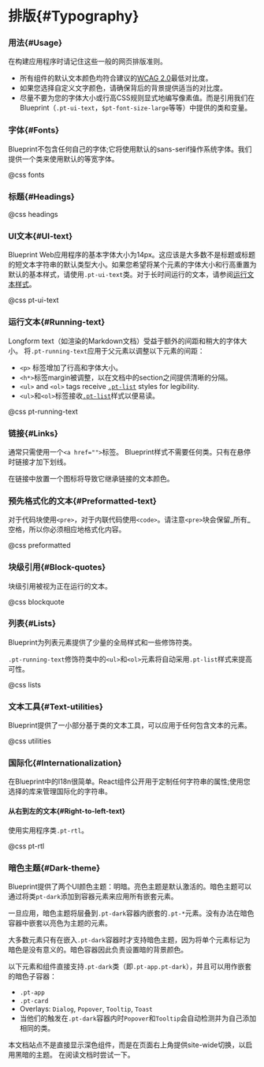 # 排版{#Typography}

### 用法{#Usage}

在构建应用程序时请记住这些一般的网页排版准则。

- 所有组件的默认文本颜色均符合建议的[WCAG 2.0](https://www.w3.org/TR/WCAG20/)最低对比度。
- 如果您选择自定义文字颜色，请确保背后的背景提供适当的对比度。
- 尽量不要为您的字体大小或行高CSS规则显式地编写像素值。而是引用我们在Blueprint（`.pt-ui-text`，`$pt-font-size-large`等等）中提供的类和变量。

### 字体{#Fonts}

Blueprint不包含任何自己的字体;它将使用默认的sans-serif操作系统字体。我们提供一个类来使用默认的等宽字体。


@css fonts

### 标题{#Headings}

@css headings

### UI文本{#UI-text}

Blueprint Web应用程序的基本字体大小为14px。这应该是大多数不是标题或标题的短文本字符串的默认类型大小。如果您希望将某个元素的字体大小和行高重置为默认的基本样式，请使用`.pt-ui-text`类。对于长时间运行的文本，请参阅[运行文本样式](#core/typography.running-text)。

@css pt-ui-text

### 运行文本{#Running-text}

Longform text（如渲染的Markdown文档）受益于额外的间距和稍大的字体大小。 将`.pt-running-text`应用于父元素以调整以下元素的间距：

- `<p>` 标签增加了行高和字体大小。
- `<h*>`标签margin被调整，以在文档中的section之间提供清晰的分隔。
- `<ul>` and `<ol>` tags receive [`.pt-list`](#core/typography.lists) styles for legibility.
- `<ul>`和`<ol>`标签接收[`.pt-list`](#core/typography.lists)样式以便易读。

@css pt-running-text

### 链接{#Links}

通常只需使用一个`<a href="">`标签。 Blueprint样式不需要任何类。只有在悬停时链接才加下划线。

在链接中放置一个图标将导致它继承链接的文本颜色。

### 预先格式化的文本{#Preformatted-text}

对于代码块使用`<pre>`，对于内联代码使用`<code>`。请注意`<pre>`块会保留_所有_空格，所以你必须相应地格式化内容。

@css preformatted

### 块级引用{#Block-quotes}

块级引用被视为正在运行的文本。

@css blockquote

### 列表{#Lists}

Blueprint为列表元素提供了少量的全局样式和一些修饰符类。

`.pt-running-text`修饰符类中的`<ul>`和`<ol>`元素将自动采用`.pt-list`样式来提高可性。

@css lists

### 文本工具{#Text-utilities}

Blueprint提供了一小部分基于类的文本工具，可以应用于任何包含文本的元素。

@css utilities

### 国际化{#Internationalization}

在Blueprint中的I18n很简单。React组件公开用于定制任何字符串的属性;使用您选择的库来管理国际化的字符串。

#### 从右到左的文本{#Right-to-left-text}

使用实用程序类`.pt-rtl`。

@css pt-rtl

### 暗色主题{#Dark-theme}

Blueprint提供了两个UI颜色主题：明暗。亮色主题是默认激活的。暗色主题可以通过将类`pt-dark`添加到容器元素来应用所有嵌套元素。

一旦应用，暗色主题将层叠到`.pt-dark`容器内嵌套的`.pt-*`元素。没有办法在暗色容器中嵌套以亮色为主题的元素。

大多数元素只有在嵌入`.pt-dark`容器时才支持暗色主题，因为将单个元素标记为暗色是没有意义的。暗色容器因此负责设置暗的背景颜色。

以下元素和组件直接支持`.pt-dark`类（即`.pt-app.pt-dark`），并且可以用作嵌套的暗色子容器：

- `.pt-app`
- `.pt-card`
- Overlays: `Dialog`, `Popover`, `Tooltip`, `Toast`
- 当他们的触发在`.pt-dark`容器内时`Popover`和`Tooltip`会自动检测并为自己添加相同的类。

本文档站点不是直接显示深色组件，而是在页面右上角提供site-wide切换，以启用黑暗的主题。 在阅读文档时尝试一下。
